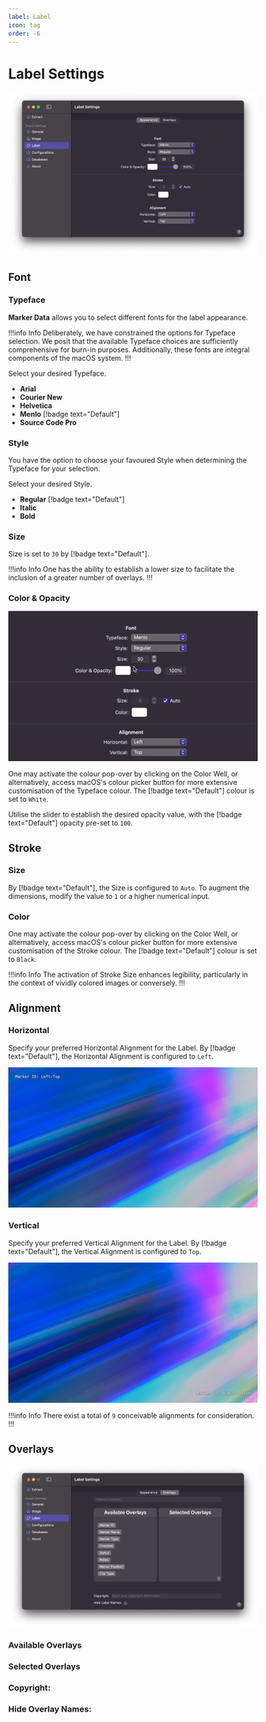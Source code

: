 ```yaml
---
label: Label
icon: tag
order: -6
---
```

# Label Settings

![Label Settings](/assets/md-label-settings.png)

## Font

### Typeface

**Marker Data** allows you to select different fonts for the label appearance.

!!!info Info
Deliberately, we have constrained the options for Typeface selection. We posit that the available Typeface choices are sufficiently comprehensive for burn-in purposes. Additionally, these fonts are integral components of the macOS system.
!!!

Select your desired Typeface.
- **Arial**
- **Courier New**
- **Helvetica**
- **Menlo** [!badge text="Default"]
- **Source Code Pro**

### Style

You have the option to choose your favoured Style when determining the Typeface for your selection.

Select your desired Style.
- **Regular** [!badge text="Default"]
- **Italic**
- **Bold**

### Size

Size is set to `30` by [!badge text="Default"].

!!!info Info
One has the ability to establish a lower size to facilitate the inclusion of a greater number of overlays.
!!!

### Color & Opacity

![](/assets/md-label-settings_01.gif)

One may activate the colour pop-over by clicking on the Color Well, or alternatively, access macOS's colour picker button for more extensive customisation of the Typeface colour. The [!badge text="Default"] colour is set to `White`.

Utilise the slider to establish the desired opacity value, with the [!badge text="Default"] opacity pre-set to `100`.

## Stroke

### Size

By [!badge text="Default"], the Size is configured to `Auto`. To augment the dimensions, modify the value to `1` or a higher numerical input.

### Color

One may activate the colour pop-over by clicking on the Color Well, or alternatively, access macOS's colour picker button for more extensive customisation of the Stroke colour. The [!badge text="Default"] colour is set to `Black`.

!!!info Info
The activation of Stroke Size enhances legibility, particularly in the context of vividly colored images or conversely.
!!!

## Alignment

### Horizontal

Specify your preferred Horizontal Alignment for the Label. By [!badge text="Default"], the Horizontal Alignment is configured to `Left`.

![Horizontal set to Left, Vertical set to Top](/assets/md-label-settings_02.png)

### Vertical

Specify your preferred Vertical Alignment for the Label. By [!badge text="Default"], the Vertical Alignment is configured to `Top`.

![Horizontal set to Right, Vertical set to Bottom](/assets/md-label-settings_03.png)

!!!info Info
There exist a total of `9` conceivable alignments for consideration.
!!!

## Overlays

![](/assets/md-label-overlays-settings.png)

### Available Overlays

### Selected Overlays

### Copyright:

### Hide Overlay Names:
